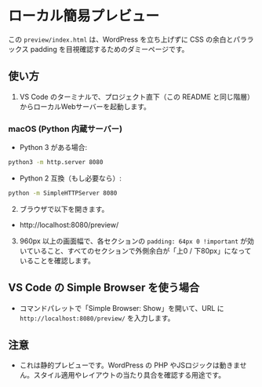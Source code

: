 # ローカル簡易プレビュー

この `preview/index.html` は、WordPress を立ち上げずに CSS の余白とパララックス padding を目視確認するためのダミーページです。

## 使い方

1. VS Code のターミナルで、プロジェクト直下（この README と同じ階層）からローカルWebサーバーを起動します。

### macOS (Python 内蔵サーバー)

- Python 3 がある場合:

```bash
python3 -m http.server 8080
```

- Python 2 互換（もし必要なら）:

```bash
python -m SimpleHTTPServer 8080
```

2. ブラウザで以下を開きます。

- http://localhost:8080/preview/

3. 960px 以上の画面幅で、各セクションの `padding: 64px 0 !important` が効いていること、すべてのセクションで外側余白が「上0 / 下80px」になっていることを確認します。

## VS Code の Simple Browser を使う場合

- コマンドパレットで「Simple Browser: Show」を開いて、URL に `http://localhost:8080/preview/` を入力します。

## 注意

- これは静的プレビューです。WordPress の PHP やJSロジックは動きません。スタイル適用やレイアウトの当たり具合を確認する用途です。
